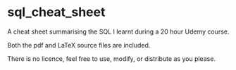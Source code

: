 # sql_cheat_sheet

A cheat sheet summarising the SQL I learnt during a 20 hour Udemy course.

Both the pdf and LaTeX source files are included. 

There is no licence, feel free to use, modify, or distribute as you please.
